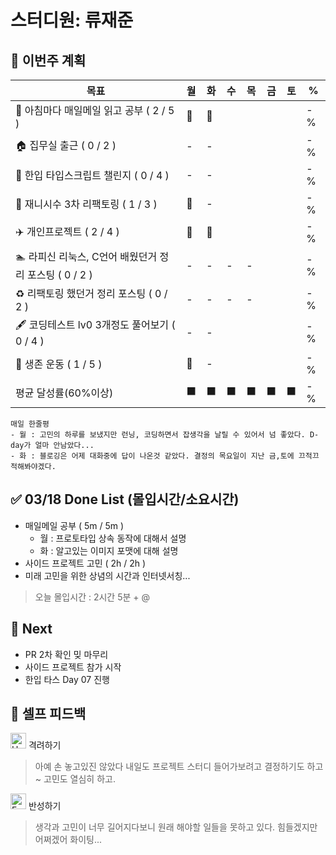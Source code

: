 # 스터디원: 류재준

## 🚀 이번주 계획

| 목표                            | 월   | 화   | 수   | 목   | 금   | 토   | %   |
| ------------------------------- | --- | --- | --- | --- | --- | --- | --- |
| 📰 아침마다 매일메일 읽고 공부 ( 2 / 5 ) |🌠|🌠||||| -% |
| 🏠 집무실 출근 ( 0 / 2 ) |-|-||||| -% |
| 📌 한입 타입스크립트 챌린지 ( 0 / 4 ) |-|-||||| -% |
| 🚗 재니시수 3차 리팩토링 ( 1 / 3 ) |🌠|-||||| -% |
| ✈️ 개인프로젝트 ( 2 / 4 ) |🌠|🌠||||| -% |
| 🏊 라피신 리눅스, C언어 배웠던거 정리 포스팅 ( 0 / 2 ) |-|-|-|-||| -% |
| ♻️ 리팩토링 했던거 정리 포스팅 ( 0 / 2 ) |-|-|-|-||| -%  |
| 🖋️ 코딩테스트 lv0 3개정도 풀어보기 ( 0 / 4 ) |-|-||||| -% |
| 💪 생존 운동 ( 1 / 5 )               |🌠|-||||| -% |
| 평균 달성률(60%이상)      |⬛|⬛|⬛|⬛|⬛|⬛|  -% |


```text
매일 한줄평
- 월 : 고민의 하루를 보냈지만 런닝, 코딩하면서 잡생각을 날릴 수 있어서 넘 좋았다. D-day가 얼마 안남았다...
- 화 : 블로깅은 어제 대화중에 답이 나온것 같았다. 결정의 목요일이 지난 금,토에 끄적끄적해봐야겠다.
```

## ✅ 03/18 Done List (몰입시간/소요시간) 
- 매일메일 공부 ( 5m / 5m )
  - 월 : 프로토타입 상속 동작에 대해서 설명
  - 화 : 알고있는 이미지 포맷에 대해 설명
- 사이드 프로젝트 고민 ( 2h / 2h )
- 미래 고민을 위한 상념의 시간과 인터넷서칭...
> 오늘 몰입시간 : 2시간 5분 + @

## 🌱 Next
- PR 2차 확인 밎 마무리
- 사이드 프로젝트 참가 시작
- 한입 타스 Day 07 진행

## 🎉 셀프 피드백

<img src="https://raw.githubusercontent.com/Tarikul-Islam-Anik/Animated-Fluent-Emojis/master/Emojis/Smilies/Hugging%20Face.png" alt="Hugging Face" width="25" height="25"> 격려하기</img>

> 아예 손 놓고있진 않았다 내일도 프로젝트 스터디 들어가보려고 결정하기도 하고~ 고민도 열심히 하고.

<img src="https://raw.githubusercontent.com/Tarikul-Islam-Anik/Animated-Fluent-Emojis/master/Emojis/Smilies/Face%20with%20Monocle.png" alt="Face with Monocle" width="25" height="25"> 반성하기</img>

> 생각과 고민이 너무 길어지다보니 원래 해야할 일들을 못하고 있다. 힘들겠지만 어쩌겠어 화이팅...
